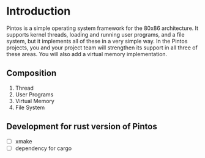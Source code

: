 # Introduction
Pintos is a simple operating system framework for the 80x86 architecture. It supports kernel threads, loading and running user programs, and a file system, but it implements all of these in a very simple way. In the Pintos projects, you and your project team will strengthen its support in all three of these areas. You will also add a virtual memory implementation.
## Composition
1. Thread
2. User Programs
3. Virtual Memory
4. File System
## Development for rust version of Pintos
- [ ]  xmake 
- [ ]  dependency for cargo